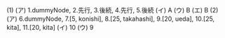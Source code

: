 (1)
    (ア)
    1.dummyNode, 2.先行, 3.後続, 4.先行, 5.後続
    (イ)
    A
    (ウ)
    B
    (エ)
    B
(2)
    (ア)
    6.dummyNode, 7.[5, konishi], 8.[25, takahashi], 9.[20, ueda], 10.[25, kita], 11.[20, kita]
    (イ)
    10
    (ウ)
    9